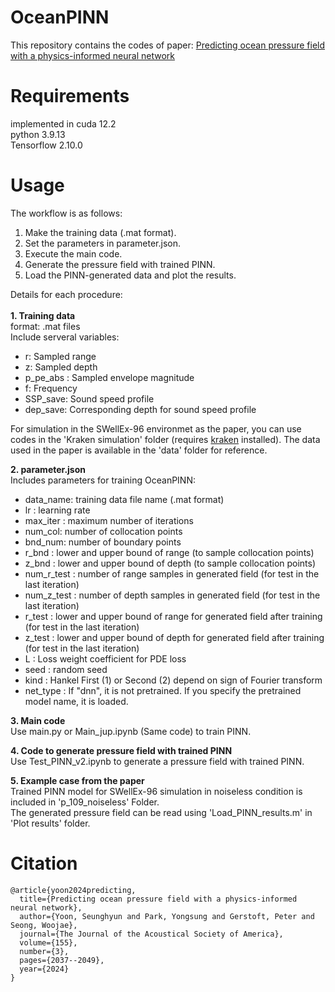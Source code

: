 # OceanPINN
This repository contains the codes of paper: [Predicting ocean pressure field with a physics-informed neural network](https://pubs.aip.org/asa/jasa/article/155/3/2037/3271348/Predicting-ocean-pressure-field-with-a-physics)


# Requirements
implemented in cuda 12.2 <br/>
python 3.9.13 <br/>
Tensorflow 2.10.0

# Usage
The workflow is as follows:
1) Make the training data (.mat format).
2) Set the parameters in parameter.json.
3) Execute the main code.
4) Generate the pressure field with trained PINN.
5) Load the PINN-generated data and plot the results.

Details for each procedure: <br/><br/>
**1. Training data** <br/>
format: .mat files <br/>
Include serveral variables:
  * r: Sampled range
  * z: Sampled depth
  * p_pe_abs : Sampled envelope magnitude
  * f: Frequency
  * SSP_save: Sound speed profile
  * dep_save: Corresponding depth for sound speed profile

For simulation in the SWellEx-96 environmet as the paper, you can use codes in the 'Kraken simulation' folder (requires [kraken](http://oalib.hlsresearch.com/AcousticsToolbox/) installed).
The data used in the paper is available in the 'data' folder for reference.

**2. parameter.json**  <br/>
Includes parameters for training OceanPINN:
  * data_name: training data file name (.mat format)
  * lr : learning rate
  * max_iter : maximum number of iterations
  * num_col: number of collocation points
  * bnd_num: number of boundary points
  * r_bnd : lower and upper bound of range (to sample collocation points)
  * z_bnd : lower and upper bound of depth (to sample collocation points)
  * num_r_test : number of range samples in generated field (for test in the last iteration)
  * num_z_test : number of depth samples in generated field (for test in the last iteration)
  * r_test : lower and upper bound of range for generated field after training (for test in the last iteration)
  * z_test : lower and upper bound of depth for generated field after training (for test in the last iteration)
  * L : Loss weight coefficient for PDE loss
  * seed : random seed
  * kind : Hankel First (1) or Second (2) depend on sign of Fourier transform 
  * net_type : If "dnn", it is not pretrained. If you specify the pretrained model name, it is loaded.

**3. Main code** <br/>
Use main.py or Main_jup.ipynb (Same code) to train PINN. <br/>

**4. Code to generate pressure field with trained PINN** <br/>
Use Test_PINN_v2.ipynb to generate a pressure field with trained PINN.<br/>

**5. Example case from the paper** <br/>
Trained PINN model for SWellEx-96 simulation in noiseless condition is included in 'p_109_noiseless' Folder. <br/>
The generated pressure field can be read using 'Load_PINN_results.m' in 'Plot results' folder. <br/>

# Citation
```
@article{yoon2024predicting,
  title={Predicting ocean pressure field with a physics-informed neural network},
  author={Yoon, Seunghyun and Park, Yongsung and Gerstoft, Peter and Seong, Woojae},
  journal={The Journal of the Acoustical Society of America},
  volume={155},
  number={3},
  pages={2037--2049},
  year={2024}
}
```
